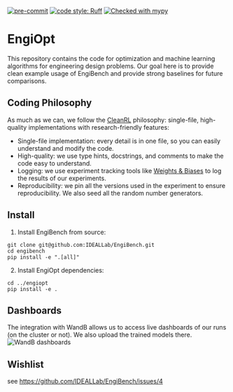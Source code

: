 [![pre-commit](https://img.shields.io/badge/pre--commit-enabled-brightgreen?logo=pre-commit&logoColor=white)](https://pre-commit.com/)
[![code style: Ruff](
    https://img.shields.io/endpoint?url=https://raw.githubusercontent.com/astral-sh/ruff/main/assets/badge/v2.json)](
    https://github.com/astral-sh/ruff)
[![Checked with mypy](http://www.mypy-lang.org/static/mypy_badge.svg)](http://mypy-lang.org/)

# EngiOpt

This repository contains the code for optimization and machine learning algorithms for engineering design problems. Our goal here is to provide clean example usage of EngiBench and provide strong baselines for future comparisons.

## Coding Philosophy
As much as we can, we follow the [CleanRL](https://github.com/vwxyzjn/cleanrl) philosophy: single-file, high-quality implementations with research-friendly features:
* Single-file implementation: every detail is in one file, so you can easily understand and modify the code.
* High-quality: we use type hints, docstrings, and comments to make the code easy to understand.
* Logging: we use experiment tracking tools like [Weights & Biases](https://wandb.ai/site) to log the results of our experiments.
* Reproducibility: we pin all the versions used in the experiment to ensure reproducibility. We also seed all the random number generators.

## Install
1. Install EngiBench from source:
```
git clone git@github.com:IDEALLab/EngiBench.git
cd engibench
pip install -e ".[all]"
```
2. Install EngiOpt dependencies:
```
cd ../engiopt
pip install -e .
```

## Dashboards
The integration with WandB allows us to access live dashboards of our runs (on the cluster or not). We also upload the trained models there.
<img src="imgs/wandb_dasboard.png" alt="WandB dashboards"/>




## Wishlist
see https://github.com/IDEALLab/EngiBench/issues/4
